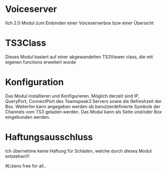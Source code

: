 # Voiceserver
Ilch 2.0 Modul zum Einbinden einer Voiceserverbox bzw einer Übersicht

# TS3Class
Dieses Modul basiert auf einer abgewandelten TS3Viewer class, die mit eigenen functions erweitert wurde

# Konfiguration
Das Modul installieren und Konfigurieren.
Möglich derzeit sind IP, QueryPort, ConnectPort des Teamspeak3 Servers sowie die Refreshzeit der Box.
Weiterhin kann angegeben werden ob benutzerdefinierte Symbole der Channels vom TS3 geladen werden.
Das Modul kann als Seite und/oder Box eingebunden werden.

# Haftungsausschluss
Ich übernehme keine Haftung für Schäden, welche durch dieses Modul entstehen!!!

#Lizens
free for all..
